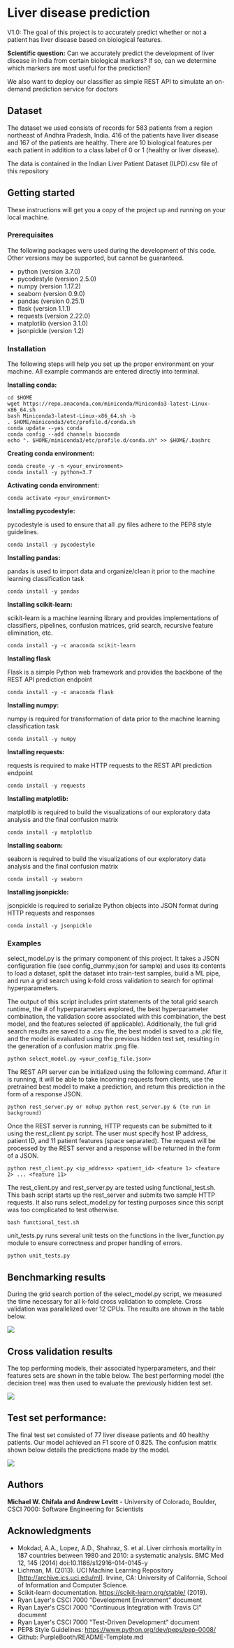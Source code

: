 # Liver disease prediction
V1.0: The goal of this project is to accurately predict whether or not a patient has liver disease based on biological features.

**Scientific question:** 
Can we accurately predict the development of liver disease in India from certain biological markers? If so, can we determine which markers are most useful for the prediction?

We also want to deploy our classifier as simple REST API to simulate an on-demand prediction service for doctors

## Dataset

The dataset we used consists of records for 583 patients from a region northeast of Andhra Pradesh, India. 416 of the patients have liver disease and 167 of the patients are healthy. There are 10 biological features per each patient in addition to a class label of 0 or 1 (healthy or liver disease).

The data is contained in the Indian Liver Patient Dataset (ILPD).csv file of this repository

## Getting started

These instructions will get you a copy of the project up and running on your local machine.

### Prerequisites

The following packages were used during the development of this code. Other versions may be supported, but cannot be guaranteed.

- python (version 3.7.0)
- pycodestyle (version 2.5.0)
- numpy (version 1.17.2)
- seaborn (version 0.9.0)
- pandas (version 0.25.1)
- flask (version 1.1.1)
- requests (version 2.22.0)
- matplotlib (version 3.1.0)
- jsonpickle (version 1.2)

### Installation

The following steps will help you set up the proper environment on your machine. All example commands are entered directly into terminal.

**Installing conda:**

```
cd $HOME
wget https://repo.anaconda.com/miniconda/Miniconda3-latest-Linux-x86_64.sh
bash Miniconda3-latest-Linux-x86_64.sh -b
. $HOME/miniconda3/etc/profile.d/conda.sh
conda update --yes conda
conda config --add channels bioconda
echo ". $HOME/miniconda3/etc/profile.d/conda.sh" >> $HOME/.bashrc
```

**Creating conda environment:**

```
conda create -y -n <your_environment>
conda install -y python=3.7
```

**Activating conda environment:**

```
conda activate <your_environment>
```

**Installing pycodestyle:**

pycodestyle is used to ensure that all .py files adhere to the PEP8 style guidelines.

```
conda install -y pycodestyle
```

**Installing pandas:**

pandas is used to import data and organize/clean it prior to the machine learning classification task

```
conda install -y pandas
```

**Installing scikit-learn:**

scikit-learn is a machine learning library and provides implementations of classifiers, pipelines, confusion matrices, grid search, recursive feature elimination, etc. 

```
conda install -y -c anaconda scikit-learn
```

**Installing flask**

Flask is a simple Python web framework and provides the backbone of the REST API prediction endpoint

```
conda install -y -c anaconda flask
```

**Installing numpy:**

numpy is required for transformation of data prior to the machine learning classification task

```
conda install -y numpy
```

**Installing requests:**

requests is required to make HTTP requests to the REST API prediction endpoint

```
conda install -y requests
```

**Installing matplotlib:**

matplotlib is required to build the visualizations of our exploratory data analysis and the final confusion matrix

```
conda install -y matplotlib
```

**Installing seaborn:**

seaborn is required to build the visualizations of our exploratory data analysis and the final confusion matrix

```
conda install -y seaborn
```

**Installing jsonpickle:**

jsonpickle is required to serialize Python objects into JSON format during HTTP requests and responses

```
conda install -y jsonpickle
```

### Examples
select_model.py is the primary component of this project. It takes a JSON configuration file (see config_dummy.json for sample) and uses its contents to load a dataset, split the dataset into train-test samples, build a ML pipe, and run a grid search using k-fold cross validation to search for optimal hyperparameters.

The output of this script includes print statements of the total grid search runtime, the # of hyperparameters explored, the best hyperparameter combination, the validation score associated with this combination, the best model, and the features selected (if applicable). Additionally, the full grid search results are saved to a .csv file, the best model is saved to a .pkl file, and the model is evaluated using the previous hidden test set, resulting in the generation of a confusion matrix .png file. 

```
python select_model.py <your_config_file.json>
```

The REST API server can be initialized using the following command. After it is running, it will be able to take incoming requests from clients, use the pretrained best model to make a prediction, and return this prediction in the form of a response JSON.

```
python rest_server.py or nohup python rest_server.py & (to run in background)
```

Once the REST server is running, HTTP requests can be submitted to it using the rest_client.py script. The user must specify host IP address, patient ID, and 11 patient features (space separated). The request will be processed by the REST server and a response will be returned in the form of a JSON.

```
python rest_client.py <ip_address> <patient_id> <feature 1> <feature 2> ... <feature 11>
```

The rest_client.py and rest_server.py are tested using functional_test.sh. This bash script starts up the rest_server and submits two sample HTTP requests. It also runs select_model.py for testing purposes since this script was too complicated to test otherwise.

```
bash functional_test.sh
```

unit_tests.py runs several unit tests on the functions in the liver_function.py module to ensure correctness and proper handling of errors.

```
python unit_tests.py
```

## Benchmarking results
During the grid search portion of the select_model.py script, we measured the time necessary for all k-fold cross validation to complete. Cross validation was parallelized over 12 CPUs. The results are shown in the table below.

![](README_bench.png)

## Cross validation results
The top performing models, their associated hyperparameters, and their features sets are shown in the table below. The best performing model (the decision tree) was then used to evaluate the previously hidden test set.

![](README_results.png)

## Test set performance:
The final test set consisted of 77 liver disease patients and 40 healthy patients. Our model achieved an F1 score of 0.825. The confusion matrix shown below details the predictions made by the model.

![](README_cm.png)

## Authors

**Michael W. Chifala and Andrew Levitt** - University of Colorado, Boulder, CSCI 7000: Software Engineering for Scientists


## Acknowledgments

* Mokdad, A.A., Lopez, A.D., Shahraz, S. et al. Liver cirrhosis mortality in 187 countries between 1980 and 2010: a systematic analysis. BMC Med 12, 145 (2014) doi:10.1186/s12916-014-0145-y
* Lichman, M. (2013). UCI Machine Learning Repository
[http://archive.ics.uci.edu/ml]. Irvine, CA: University of California, School of Information and Computer Science.
* Scikit-learn documentation. https://scikit-learn.org/stable/ (2019).
* Ryan Layer's CSCI 7000 "Development Environment" document
* Ryan Layer's CSCI 7000 "Continuous Integration with Travis CI" document
* Ryan Layer's CSCI 7000 "Test-Driven Development" document
* PEP8 Style Guidelines: https://www.python.org/dev/peps/pep-0008/
* Github: PurpleBooth/README-Template.md